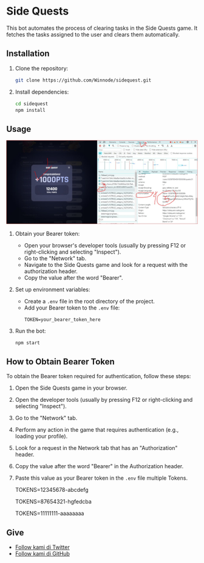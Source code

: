 # Side Quests

This bot automates the process of clearing tasks in the Side Quests game. It fetches the tasks assigned to the user and clears them automatically.

## Installation

1. Clone the repository:

   ```sh
   git clone https://github.com/Winnode/sidequest.git
   ```

2. Install dependencies:
   ```sh
   cd sidequest
   npm install
   ```

## Usage
![Contoh](https://github.com/Winnode/sidequest/blob/main/contoh.jpg)
1. Obtain your Bearer token:

   - Open your browser's developer tools (usually by pressing F12 or right-clicking and selecting "Inspect").
   - Go to the "Network" tab.
   - Navigate to the Side Quests game and look for a request with the authorization header.
   - Copy the value after the word "Bearer".

2. Set up environment variables:

   - Create a `.env` file in the root directory of the project.
   - Add your Bearer token to the `.env` file:
     ```
     TOKEN=your_bearer_token_here
     ```

3. Run the bot:
   ```sh
   npm start
   ```

## How to Obtain Bearer Token

To obtain the Bearer token required for authentication, follow these steps:

1. Open the Side Quests game in your browser.

2. Open the developer tools (usually by pressing F12 or right-clicking and selecting "Inspect").

3. Go to the "Network" tab.

4. Perform any action in the game that requires authentication (e.g., loading your profile).

5. Look for a request in the Network tab that has an "Authorization" header.

6. Copy the value after the word "Bearer" in the Authorization header.

7. Paste this value as your Bearer token in the `.env` file multiple Tokens.
	
	TOKENS=12345678-abcdefg

	TOKENS=87654321-hgfedcba

	TOKENS=11111111-aaaaaaaa

## Give
- [Follow kami di Twitter](https://twitter.com/Winnode)
- [Follow kami di GitHub](https://github.com/Winnode)
